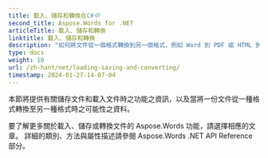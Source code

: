 ```yaml
---
title: 載入、儲存和轉換在C#中
second_title: Aspose.Words for .NET
articleTitle: 載入、儲存和轉換
linktitle: 載入、儲存和轉換
description: "如何將文件從一個格式轉換到另一個格式，例如 Word 到 PDF 或 HTML 到 Markdown，以及如何使用 C# 加載和儲存文件。"
type: docs
weight: 10
url: /zh-hant/net/loading-saving-and-converting/
timestamp: 2024-01-27-14-07-04
---
```


本節將提供有關儲存文件和載入文件時之功能之資訊，以及當將一份文件從一種格式轉換至另一種格式時之可能性之資料。

要了解更多關於載入、儲存或轉換文件的 Aspose.Words 功能，請選擇相應的文章。 詳細的類別、方法與屬性描述請參閱 Aspose.Words .NET API Reference 部分。
